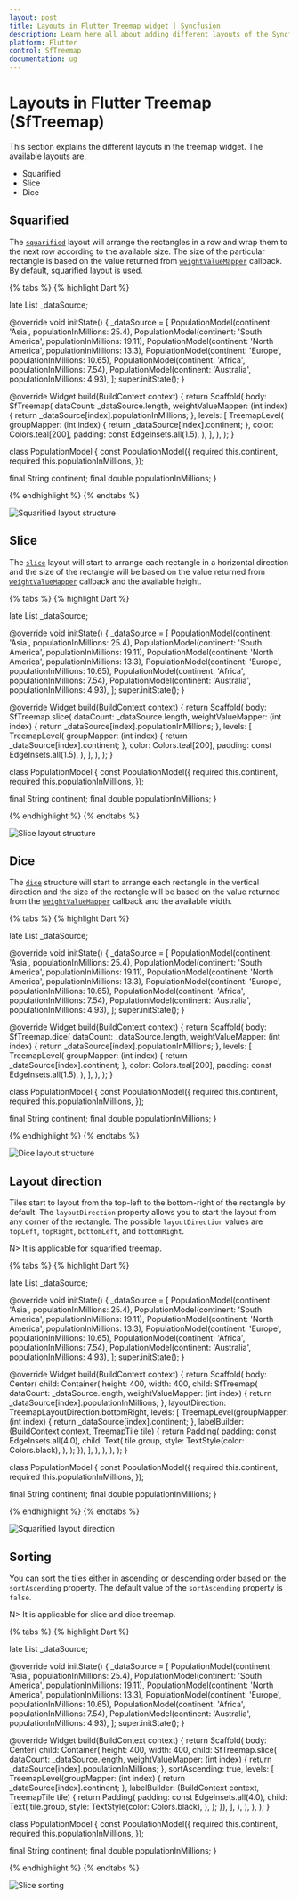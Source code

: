 ```yaml
---
layout: post
title: Layouts in Flutter Treemap widget | Syncfusion
description: Learn here all about adding different layouts of the Syncfusion Flutter Treemap (SfTreemap) widget and more.
platform: Flutter
control: SfTreemap
documentation: ug
---
```


# Layouts in Flutter Treemap (SfTreemap)

This section explains the different layouts in the treemap widget. The available layouts are,

* Squarified
* Slice
* Dice

## Squarified

The [`squarified`](https://pub.dev/documentation/syncfusion_flutter_treemap/latest/treemap/SfTreemap/SfTreemap.html) layout will arrange the rectangles in a row and wrap them to the next row according to the available size. The size of the particular rectangle is based on the value returned from [`weightValueMapper`](https://pub.dev/documentation/syncfusion_flutter_treemap/latest/treemap/SfTreemap/weightValueMapper.html) callback. By default, squarified layout is used.

{% tabs %}
{% highlight Dart %}

late List<PopulationModel> _dataSource;

@override
void initState() {
   _dataSource = <PopulationModel>[
      PopulationModel(continent: 'Asia', populationInMillions: 25.4),
      PopulationModel(continent: 'South America', populationInMillions: 19.11),
      PopulationModel(continent: 'North America', populationInMillions: 13.3),
      PopulationModel(continent: 'Europe', populationInMillions: 10.65),
      PopulationModel(continent: 'Africa', populationInMillions: 7.54),
      PopulationModel(continent: 'Australia', populationInMillions: 4.93),
   ];
   super.initState();
}

@override
Widget build(BuildContext context) {
  return Scaffold(
     body: SfTreemap(
        dataCount: _dataSource.length,
        weightValueMapper: (int index) {
          return _dataSource[index].populationInMillions;
        },
        levels: [
          TreemapLevel(
            groupMapper: (int index) {
              return _dataSource[index].continent;
            },
            color: Colors.teal[200],
            padding: const EdgeInsets.all(1.5),
          ),
        ],
      ),
   );
}

class PopulationModel {
  const PopulationModel({
    required this.continent,
    required this.populationInMillions,
  });

  final String continent;
  final double populationInMillions;
}

{% endhighlight %}
{% endtabs %}

![Squarified layout structure](images/layout/squarified-layout.png)

## Slice

The [`slice`](https://pub.dev/documentation/syncfusion_flutter_treemap/latest/treemap/SfTreemap/SfTreemap.slice.html) layout will start to arrange each rectangle in a horizontal direction and the size of the rectangle will be based on the value returned from [`weightValueMapper`](https://pub.dev/documentation/syncfusion_flutter_treemap/latest/treemap/SfTreemap/weightValueMapper.html) callback and the available height.

{% tabs %}
{% highlight Dart %}

late List<PopulationModel> _dataSource;

@override
void initState() {
   _dataSource = <PopulationModel>[
      PopulationModel(continent: 'Asia', populationInMillions: 25.4),
      PopulationModel(continent: 'South America', populationInMillions: 19.11),
      PopulationModel(continent: 'North America', populationInMillions: 13.3),
      PopulationModel(continent: 'Europe', populationInMillions: 10.65),
      PopulationModel(continent: 'Africa', populationInMillions: 7.54),
      PopulationModel(continent: 'Australia', populationInMillions: 4.93),
   ];
   super.initState();
}

@override
Widget build(BuildContext context) {
  return Scaffold(
     body: SfTreemap.slice(
        dataCount: _dataSource.length,
        weightValueMapper: (int index) {
          return _dataSource[index].populationInMillions;
        },
        levels: [
          TreemapLevel(
            groupMapper: (int index) {
              return _dataSource[index].continent;
            },
            color: Colors.teal[200],
            padding: const EdgeInsets.all(1.5),
          ),
        ],
      ),
   );
}

class PopulationModel {
  const PopulationModel({
    required this.continent,
    required this.populationInMillions,
  });

  final String continent;
  final double populationInMillions;
}

{% endhighlight %}
{% endtabs %}

![Slice layout structure](images/layout/slice-layout.png)

## Dice

The [`dice`](https://pub.dev/documentation/syncfusion_flutter_treemap/latest/treemap/SfTreemap/SfTreemap.dice.html) structure will start to arrange each rectangle in the vertical direction and the size of the rectangle will be based on the value returned from the [`weightValueMapper`](https://pub.dev/documentation/syncfusion_flutter_treemap/latest/treemap/SfTreemap/weightValueMapper.html) callback and the available width.

{% tabs %}
{% highlight Dart %}

late List<PopulationModel> _dataSource;

@override
void initState() {
   _dataSource = <PopulationModel>[
      PopulationModel(continent: 'Asia', populationInMillions: 25.4),
      PopulationModel(continent: 'South America', populationInMillions: 19.11),
      PopulationModel(continent: 'North America', populationInMillions: 13.3),
      PopulationModel(continent: 'Europe', populationInMillions: 10.65),
      PopulationModel(continent: 'Africa', populationInMillions: 7.54),
      PopulationModel(continent: 'Australia', populationInMillions: 4.93),
   ];
   super.initState();
}

@override
Widget build(BuildContext context) {
  return Scaffold(
     body: SfTreemap.dice(
        dataCount: _dataSource.length,
        weightValueMapper: (int index) {
          return _dataSource[index].populationInMillions;
        },
        levels: [
          TreemapLevel(
            groupMapper: (int index) {
              return _dataSource[index].continent;
            },
            color: Colors.teal[200],
            padding: const EdgeInsets.all(1.5),
          ),
        ],
      ),
   );
}

class PopulationModel {
  const PopulationModel({
    required this.continent,
    required this.populationInMillions,
  });

  final String continent;
  final double populationInMillions;
}

{% endhighlight %}
{% endtabs %}

![Dice layout structure](images/layout/dice-layout.png)

## Layout direction

Tiles start to layout from the top-left to the bottom-right of the rectangle by default. The `layoutDirection` property allows you to start the layout from any corner of the rectangle. The possible `layoutDirection` values are `topLeft`, `topRight`, `bottomLeft`, and `bottomRight`.

N> It is applicable for squarified treemap.

{% tabs %}
{% highlight Dart %}

late List<PopulationModel> _dataSource;

@override
void initState() {
   _dataSource = <PopulationModel>[
      PopulationModel(continent: 'Asia', populationInMillions: 25.4),
      PopulationModel(continent: 'South America', populationInMillions: 19.11),
      PopulationModel(continent: 'North America', populationInMillions: 13.3),
      PopulationModel(continent: 'Europe', populationInMillions: 10.65),
      PopulationModel(continent: 'Africa', populationInMillions: 7.54),
      PopulationModel(continent: 'Australia', populationInMillions: 4.93),
   ];
   super.initState();
}

@override
Widget build(BuildContext context) {
  return Scaffold(
     body: Center(
        child: Container(
          height: 400,
          width: 400,
          child: SfTreemap(
            dataCount: _dataSource.length,
            weightValueMapper: (int index) {
              return _dataSource[index].populationInMillions;
            },
            layoutDirection: TreemapLayoutDirection.bottomRight,
            levels: [
              TreemapLevel(groupMapper: (int index) {
                return _dataSource[index].continent;
              }, labelBuilder: (BuildContext context, TreemapTile tile) {
                return Padding(
                  padding: const EdgeInsets.all(4.0),
                  child: Text(
                    tile.group,
                    style: TextStyle(color: Colors.black),
                  ),
                );
              }),
            ],
          ),
        ),
     ),
  );
}

class PopulationModel {
  const PopulationModel({
    required this.continent,
    required this.populationInMillions,
  });

  final String continent;
  final double populationInMillions;
}

{% endhighlight %}
{% endtabs %}

![Squarified layout direction](images/layout/squarified-layout-direction.png)

## Sorting

You can sort the tiles either in ascending or descending order based on the `sortAscending` property. The default value of the `sortAscending` property is `false`.

N> It is applicable for slice and dice treemap.

{% tabs %}
{% highlight Dart %}

late List<PopulationModel> _dataSource;

@override
void initState() {
   _dataSource = <PopulationModel>[
      PopulationModel(continent: 'Asia', populationInMillions: 25.4),
      PopulationModel(continent: 'South America', populationInMillions: 19.11),
      PopulationModel(continent: 'North America', populationInMillions: 13.3),
      PopulationModel(continent: 'Europe', populationInMillions: 10.65),
      PopulationModel(continent: 'Africa', populationInMillions: 7.54),
      PopulationModel(continent: 'Australia', populationInMillions: 4.93),
   ];
   super.initState();
}

@override
Widget build(BuildContext context) {
  return Scaffold(
     body: Center(
        child: Container(
          height: 400,
          width: 400,
          child: SfTreemap.slice(
            dataCount: _dataSource.length,
            weightValueMapper: (int index) {
              return _dataSource[index].populationInMillions;
            },
            sortAscending: true,
            levels: [
              TreemapLevel(groupMapper: (int index) {
                return _dataSource[index].continent;
              }, labelBuilder: (BuildContext context, TreemapTile tile) {
                return Padding(
                  padding: const EdgeInsets.all(4.0),
                  child: Text(
                    tile.group,
                    style: TextStyle(color: Colors.black),
                  ),
                );
              }),
            ],
          ),
        ),
     ),
  );
}

class PopulationModel {
  const PopulationModel({
    required this.continent,
    required this.populationInMillions,
  });

  final String continent;
  final double populationInMillions;
}

{% endhighlight %}
{% endtabs %}

![Slice sorting](images/layout/slice-sorting.png)